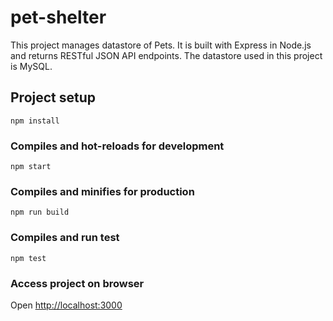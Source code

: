 # pet-shelter

This project manages datastore of Pets. It is built with Express in Node.js and returns RESTful JSON API endpoints.
The datastore used in this project is MySQL.

## Project setup
```
npm install
```

### Compiles and hot-reloads for development
```
npm start
```

### Compiles and minifies for production
```
npm run build
```

### Compiles and run test
```
npm test
```
### Access project on browser
Open [http://localhost:3000](http://localhost:3000)
